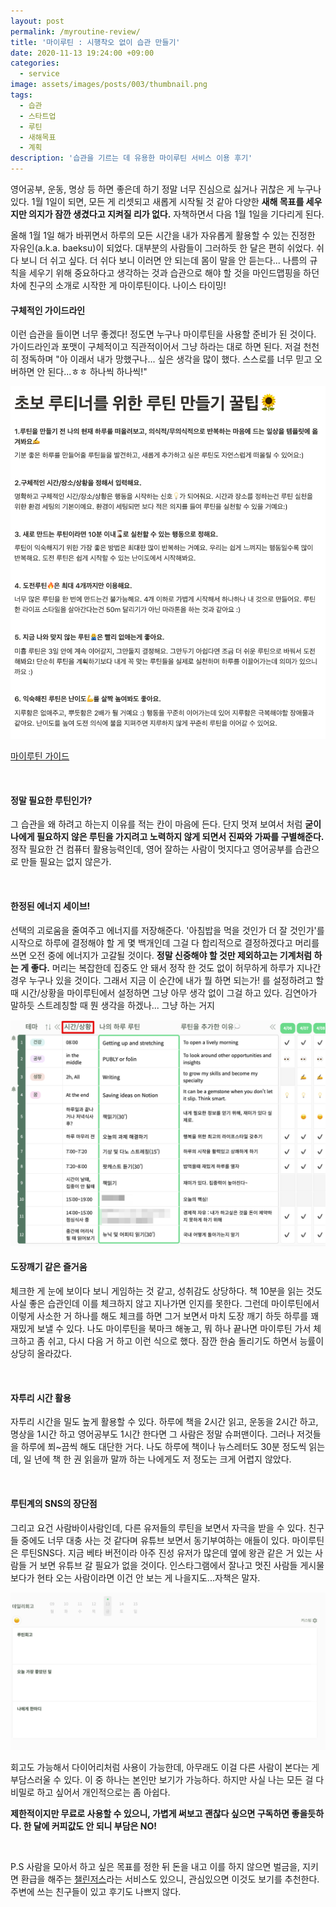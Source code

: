 ```yaml
---
layout: post
permalink: /myroutine-review/
title: '마이루틴 : 시행착오 없이 습관 만들기'
date: 2020-11-13 19:24:00 +09:00
categories:
  - service
image: assets/images/posts/003/thumbnail.png
tags:
  - 습관
  - 스타트업
  - 루틴
  - 새해목표
  - 계획
description: '습관을 기르는 데 유용한 마이루틴 서비스 이용 후기'
---
```


 영어공부, 운동, 명상 등 하면 좋은데 하기 정말 너무 진심으로 싫거나 귀찮은 게 누구나 있다. 1월 1일이 되면, 모든 게 리셋되고 새롭게 시작될 것 같아 다양한 **새해 목표를 세우지만 의지가 잠깐 생겼다고 지켜질 리가 없다.** 자책하면서 다음 1월 1일을 기다리게 된다.

 올해 1월 1일 해가 바뀌면서 하루의 모든 시간을 내가 자유롭게 활용할 수 있는 진정한 자유인(a.k.a. baeksu)이 되었다. 대부분의 사람들이 그러하듯 한 달은 편히 쉬었다. 쉬다 보니 더 쉬고 싶다. 더 쉬다 보니 이러면 안 되는데 몸이 말을 안 듣는다... 나름의 규칙을 세우기 위해 중요하다고 생각하는 것과 습관으로 해야 할 것을 마인드맵핑을 하던 차에 친구의 소개로 시작한 게 마이루틴이다. 나이스 타이밍!

#### 구체적인 가이드라인

 이런 습관을 들이면 너무 좋겠다! 정도면 누구나 마이루틴을 사용할 준비가 된 것이다. 가이드라인과 포맷이 구체적이고 직관적이어서 그냥 하라는 대로 하면 된다. 저걸 천천히 정독하며 "아 이래서 내가 망했구나... 싶은 생각을 많이 했다. 스스로를 너무 믿고 오버하면 안 된다...ㅎㅎ 하나씩 하나씩!"

![myroutine-guide](/img/posts/003/myroutine-guide.png)

[마이루틴 가이드](https://www.notion.so/ad2620364d5c4e6a9fcecf3c907d4862)

<br>

#### 정말 필요한 루틴인가?

 그 습관을 왜 하려고 하는지 이유를 적는 칸이 마음에 든다. 단지 멋져 보여서 처럼 **굳이 나에게 필요하지 않은 루틴을 가지려고 노력하지 않게 되면서 진짜와 가짜를 구별해준다.** 정작 필요한 건 컴퓨터 활용능력인데, 영어 잘하는 사람이 멋지다고 영어공부를 습관으로 만들 필요는 없지 않은가.

<br>

#### 한정된 에너지 세이브!

 선택의 괴로움을 줄여주고 에너지를 저장해준다. '아침밥을 먹을 것인가 더 잘 것인가'를 시작으로 하루에 결정해야 할 게 몇 백개인데 그걸 다 합리적으로 결정하겠다고 머리를 쓰면 오전 중에 에너지가 고갈될 것이다. **정말 신중해야 할 것만 제외하고는 기계처럼 하는 게 좋다.** 머리는 복잡한데 집중도 안 돼서 정작 한 것도 없이 허무하게 하루가 지나간 경우 누구나 있을 것이다. 그래서 지금 이 순간에 내가 뭘 하면 되는가! 를 설정하려고 할 때 시간/상황을 마이루틴에서 설정하면 그냥 아무 생각 없이 그걸 하고 있다. 김연아가 말하듯 스트레칭할 때 뭔 생각을 하겠나... 그냥 하는 거지

![myroutine-time](assets/images/posts/003/myroutine-time.png)



#### 도장깨기 같은 즐거움

 체크한 게 눈에 보이다 보니 게임하는 것 같고, 성취감도 상당하다. 책 10분을 읽는 것도 사실 좋은 습관인데 이를 체크하지 않고 지나가면 인지를 못한다. 그런데 마이루틴에서 이렇게 사소한 거 하나를 해도 체크를 하면 그거 보면서 마치 도장 깨기 하듯 하루를 꽤 재밌게 보낼 수 있다. 나도 마이루틴을 북마크 해놓고, 뭐 하나 끝나면 마이루틴 가서 체크하고 좀 쉬고, 다시 다음 거 하고 이런 식으로 했다. 잠깐 한숨 돌리기도 하면서 능률이 상당히 올라갔다.

<br>

#### 자투리 시간 활용

 자투리 시간을 밀도 높게 활용할 수 있다. 하루에 책을 2시간 읽고, 운동을 2시간 하고, 명상을 1시간 하고 영어공부도 1시간 한다면 그 사람은 정말 슈퍼맨이다. 그러나 저것들을 하루에 쬐~끔씩 해도 대단한 거다. 나도 하루에 책이나 뉴스레터도 30분 정도씩 읽는데, 일 년에 책 한 권 읽을까 말까 하는 나에게도 저 정도는 크게 어렵지 않았다.

<br>

#### 루틴계의 SNS의 장단점

 그리고 요건 사람바이사람인데, 다른 유저들의 루틴을 보면서 자극을 받을 수 있다. 친구들 중에도 너무 대충 사는 것 같다며 유튜브 보면서 동기부여하는 애들이 있다. 마이루틴은 루틴SNS다. 지금 베타 버전이라 아주 진성 유저가 많은데 옆에 왕관 같은 거 있는 사람들 거 보면 유튜브 갈 필요가 없을 것이다. 인스타그램에서 잘나고 멋진 사람들 게시물 보다가 현타 오는 사람이라면 이건 안 보는 게 나을지도...자책은 말자.

![myroutine-retrospect](assets/images/posts/003/myroutine-retrospect.png)

 회고도 가능해서 다이어리처럼 사용이 가능한데, 아무래도 이걸 다른 사람이 본다는 게 부담스러울 수 있다. 이 중 하나는 본인만 보기가 가능하다. 하지만 사실 나는 모든 걸 다 비밀로 하고 싶어서 개인적으로는 좀 아쉽다.

 **제한적이지만 무료로 사용할 수 있으니, 가볍게 써보고 괜찮다 싶으면 구독하면 좋을듯하다. 한 달에 커피값도 안 되니 부담은 NO!**

<br>

P.S 사람을 모아서 하고 싶은 목표를 정한 뒤 돈을 내고 이를 하지 않으면 벌금을, 지키면 환급을 해주는 [챌린저스](https://www.chlngers.com/)라는 서비스도 있으니, 관심있으면 이것도 보기를 추천한다. 주변에 쓰는 친구들이 있고 후기도 나쁘지 않다.